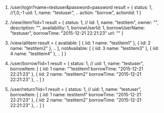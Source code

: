 1. /user/login?name=testuser&password=password
    result = {
        status: 1, //1,0,-1
        uid: 1,
        name: "testuser",
        ..
        action: "borrow",
        actionIid: 1
    }

2. /view/item?iid=1
    result = {
        status: 1, //
        iid: 1,
        name: "testitem",
        owner: "",
        description: "",
        availability: 1,
        borrowUserId: 1,
        borrowUserName: "testuser",
        borrowTime: "2015-12-21 22:21:23"
        url: ""
    }

3. /view/allitem
    result = {
        available: [
            {
                iid: 1
                name: "testitem1"
            }, {
                iid: 2
                name: "testitem2"
            }, ..
        ],
        notAvailable: [
            {
                iid: 3
                name: "testitem3"
            }, {
                iid: 4
                name: "testitem4"
            }, ..
        ]
    }

4. /user/borrow?iid=1
    result = {
        status: 1, //
        uid: 1,
        name: "testuser",
        borrowItem: [
            {
                iid: 1
                name: ""testitem1
                borrowTime: "2015-12-21 22:21:23"
            }, {
                iid: 2
                name: "testitem2"
                borrowTime: "2015-12-21 22:21:23"
            }, ..
        ]
    }

5. /user/return?iid=1
    result = {
        status: 1, //
        uid: 1,
        name: "testuser",
        borrowItem: [
            {
                iid: 1
                name: testitem1"
                borrowTime: "2015-12-21 22:21:23"
            }, {
                iid: 2
                name: "testitem2"
                borrowTime: "2015-12-21 22:21:23"
            }, ..
        ]
    }